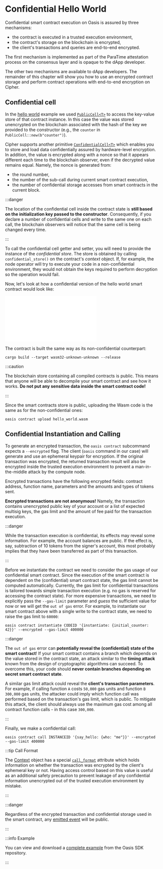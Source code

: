 # Confidential Hello World

Confidential smart contract execution on Oasis is assured by three mechanisms:

- the contract is executed in a trusted execution environment,
- the contract's storage on the blockchain is encrypted,
- the client's transactions and queries are end-to-end encrypted.

The first mechanism is implemented as part of the ParaTime attestation process
on the consensus layer and is opaque to the dApp developer.

The other two mechanisms are available to dApp developers. The remainder of
this chapter will show you how to use an encrypted contract storage
and perform contract operations with end-to-end encryption on Cipher.

## Confidential cell

In the [hello world](./hello-world.md) example we used
[`PublicCell<T>`][PublicCell] to access the key-value store
of that contract instance. In this case the value was stored unencrypted on the
blockchain associated with the hash of the key we provided to the constructor
(e.g., the `counter` in `PublicCell::new(b"counter")`).

Cipher supports another primitive [`ConfidentialCell<T>`][ConfidentialCell]
which enables you to store and load data confidentially assured by
hardware-level encryption. In addition, the value is encrypted along with a
nonce so that it appears different each time to the blockchain observer, even
if the decrypted value remains equal. Namely, the nonce is generated from:

- the round number,
- the number of the sub-call during current smart contract execution,
- the number of confidential storage accesses from smart contracts in the
  current block.

:::danger

The location of the confidential cell inside the contract state is
**still based on the initialization key passed to the constructor**.
Consequently, if you declare a number of confidential cells and write to the
same one on each call, the blockchain observers will notice that the same
cell is being changed every time.

:::

To call the confidential cell getter and setter, you will need to provide the
instance of the *confidential store*. The store is obtained by calling
`confidential_store()` on the contract's *context* object. If, for example, the
node operator will try to execute your code in a non-confidential environment,
they would not obtain the keys required to perform decryption so the operation
would fail.

Now, let's look at how a confidential version of the hello world smart contract
would look like:

<!-- markdownlint-disable line-length -->
![code rust](../../examples/contract-sdk/c10l-hello-world/src/lib.rs "src/lib.rs")
<!-- markdownlint-enable line-length -->

The contract is built the same way as its non-confidential counterpart:

```shell
cargo build --target wasm32-unknown-unknown --release
```

:::caution

The blockchain store containing all compiled contracts is public. This means
that anyone will be able to decompile your smart contract and see how it
works. **Do not put any sensitive data inside the smart contract code!**

:::

Since the smart contracts store is public, uploading the Wasm code is
the same as for the non-confidential ones:

```shell
oasis contract upload hello_world.wasm
```

<!-- markdownlint-disable line-length -->
[PublicCell]:
  https://api.docs.oasis.io/oasis-sdk/oasis_contract_sdk_storage/cell/struct.PublicCell.html
[ConfidentialCell]:
  https://api.docs.oasis.io/oasis-sdk/oasis_contract_sdk_storage/cell/struct.ConfidentialCell.html
<!-- markdownlint-enable line-length -->

## Confidential Instantiation and Calling

To generate an encrypted transaction, the `oasis contract` subcommand
expects a `--encrypted` flag. The client (`oasis` command in our case) will
generate and use an ephemeral keypair for encryption. If the original
transaction was encrypted, the returned transaction result will also be
encrypted inside the trusted execution environment to prevent a
man-in-the-middle attack by the compute node.

Encrypted transactions have the following encrypted fields:
contract address, function name, parameters and the amounts and types of tokens
sent.

**Encrypted transactions are not anonymous!** Namely, the transaction contains
unencrypted public key of your account or a list of expected multisig keys,
the gas limit and the amount of fee paid for the transaction execution.

:::danger

While the transaction execution is confidential, its effects may reveal some
information. For example, the account balances are public. If the effect is,
say, subtraction of 10 tokens from the signer's account, this most probably
implies that they have been transferred as part of this transaction.

:::

Before we instantiate the contract we need to consider the gas usage of our
confidential smart contract. Since the execution of the smart contract is
dependent on the (confidential) smart contract state, the gas limit cannot be
computed automatically. Currently, the gas limit for confidential transactions
is tailored towards simple transaction execution (e.g. no gas is reserved for
accessing the contract state). For more expensive transactions, we
need to explicitly pass the `--gas-limit` parameter and *guess* the sufficient
value for now or we will get the `out of gas` error. For example, to
instantiate our smart contract above with a single write to the contract state,
we need to raise the gas limit to `60000`:

```shell
oasis contract instantiate CODEID '{instantiate: {initial_counter: 42}}' --encrypted --gas-limit 400000
```

:::danger

The `out of gas` error can **potentially reveal the (confidential) state of the
smart contract**! If your smart contract contains a branch which depends on the
value stored in the contract state, an attack similar to the **timing attack**
known from the design of cryptographic algorithms can succeed. To overcome this,
your code should **never contain branches depending on secret smart contract
state**.

A similar gas limit attack could reveal the **client's transaction parameters**.
For example, if calling function `A` costs `50,000` gas units and function `B`
`300,000` gas units, the attacker could imply which function call was performed
based on the transaction's gas limit, which is public. To mitigate this attack,
the client should always use the maximum gas cost among all contract function
calls - in this case `300,000`.

:::

Finally, we make a confidential call:

```shell
oasis contract call INSTANCEID '{say_hello: {who: "me"}}' --encrypted --gas-limit 400000
```

:::tip Call Format

The [Context] object has a special [`call_format`] attribute which holds
information on whether the transaction was encrypted by the client's ephemeral
key or not. Having access control based on this value is useful as an
additional safety precaution to prevent leakage of any confidential
information unencrypted out of the trusted execution environment by mistake.

:::

:::danger

Regardless of the encrypted transaction and confidential storage used in the
smart contract, any [emitted event][emit_event] will be public.

:::

:::info Example

You can view and download a [complete example] from the Oasis SDK repository.

:::

<!-- markdownlint-disable line-length -->
[Context]:
  https://api.docs.oasis.io/oasis-sdk/oasis_contract_sdk/context/trait.Context.html
[`call_format`]:
  https://api.docs.oasis.io/oasis-sdk/oasis_contract_sdk/context/trait.Context.html#tymethod.call_format
[emit_event]:
  https://api.docs.oasis.io/oasis-sdk/oasis_contract_sdk/context/trait.Context.html#tymethod.emit_event
[complete example]:
  https://github.com/oasisprotocol/oasis-sdk/tree/main/examples/contract-sdk/c10l-hello-world
<!-- markdownlint-enable line-length -->
